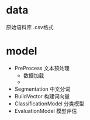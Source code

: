 # data
  原始语料库 .csv格式
 
# model
  - PreProcess 文本预处理
    - 数据加载
    -   
  - Segmentation 中文分词
  - BuildVector 构建词向量
  - ClassificationModel 分类模型
  - EvaluationModel 模型评估